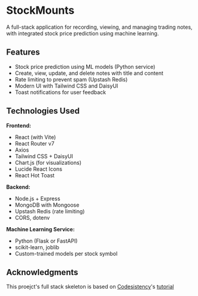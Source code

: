 # StockMounts

A full-stack application for recording, viewing, and managing trading notes, with integrated stock price prediction using machine learning.

## Features

- Stock price prediction using ML models (Python service)
- Create, view, update, and delete notes with title and content
- Rate limiting to prevent spam (Upstash Redis)
- Modern UI with Tailwind CSS and DaisyUI
- Toast notifications for user feedback

## Technologies Used

**Frontend:**

- React (with Vite)
- React Router v7
- Axios
- Tailwind CSS + DaisyUI
- Chart.js (for visualizations)
- Lucide React Icons
- React Hot Toast

**Backend:**

- Node.js + Express
- MongoDB with Mongoose
- Upstash Redis (rate limiting)
- CORS, dotenv

**Machine Learning Service:**

- Python (Flask or FastAPI)
- scikit-learn, joblib
- Custom-trained models per stock symbol

## Acknowledgments
This proejct's full stack skeleton is based on [Codesistency](https://www.youtube.com/@codesistency)'s [tutorial](https://youtu.be/Ea9rrRj9e0Y?si=mX89W3K_jmX1QWDx)
